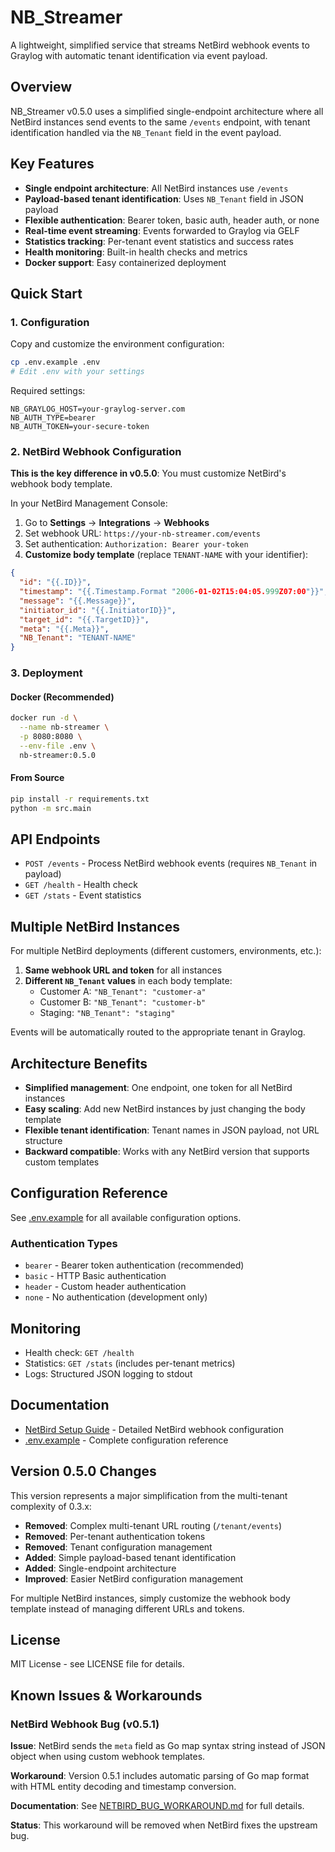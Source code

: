 # NB_Streamer

A lightweight, simplified service that streams NetBird webhook events to Graylog with automatic tenant identification via event payload.

## Overview

NB_Streamer v0.5.0 uses a simplified single-endpoint architecture where all NetBird instances send events to the same `/events` endpoint, with tenant identification handled via the `NB_Tenant` field in the event payload.

## Key Features

- **Single endpoint architecture**: All NetBird instances use `/events`
- **Payload-based tenant identification**: Uses `NB_Tenant` field in JSON payload
- **Flexible authentication**: Bearer token, basic auth, header auth, or none
- **Real-time event streaming**: Events forwarded to Graylog via GELF
- **Statistics tracking**: Per-tenant event statistics and success rates
- **Health monitoring**: Built-in health checks and metrics
- **Docker support**: Easy containerized deployment

## Quick Start

### 1. Configuration

Copy and customize the environment configuration:

```bash
cp .env.example .env
# Edit .env with your settings
```

Required settings:
```env
NB_GRAYLOG_HOST=your-graylog-server.com
NB_AUTH_TYPE=bearer
NB_AUTH_TOKEN=your-secure-token
```

### 2. NetBird Webhook Configuration

**This is the key difference in v0.5.0**: You must customize NetBird's webhook body template.

In your NetBird Management Console:

1. Go to **Settings** → **Integrations** → **Webhooks**
2. Set webhook URL: `https://your-nb-streamer.com/events`
3. Set authentication: `Authorization: Bearer your-token`
4. **Customize body template** (replace `TENANT-NAME` with your identifier):

```json
{
  "id": "{{.ID}}",
  "timestamp": "{{.Timestamp.Format "2006-01-02T15:04:05.999Z07:00"}}",
  "message": "{{.Message}}",
  "initiator_id": "{{.InitiatorID}}",
  "target_id": "{{.TargetID}}",
  "meta": "{{.Meta}}",
  "NB_Tenant": "TENANT-NAME"
}
```

### 3. Deployment

#### Docker (Recommended)
```bash
docker run -d \
  --name nb-streamer \
  -p 8080:8080 \
  --env-file .env \
  nb-streamer:0.5.0
```

#### From Source
```bash
pip install -r requirements.txt
python -m src.main
```

## API Endpoints

- `POST /events` - Process NetBird webhook events (requires `NB_Tenant` in payload)
- `GET /health` - Health check
- `GET /stats` - Event statistics

## Multiple NetBird Instances

For multiple NetBird deployments (different customers, environments, etc.):

1. **Same webhook URL and token** for all instances
2. **Different `NB_Tenant` values** in each body template:
   - Customer A: `"NB_Tenant": "customer-a"`
   - Customer B: `"NB_Tenant": "customer-b"`  
   - Staging: `"NB_Tenant": "staging"`

Events will be automatically routed to the appropriate tenant in Graylog.

## Architecture Benefits

- **Simplified management**: One endpoint, one token for all NetBird instances
- **Easy scaling**: Add new NetBird instances by just changing the body template
- **Flexible tenant identification**: Tenant names in JSON payload, not URL structure
- **Backward compatible**: Works with any NetBird version that supports custom templates

## Configuration Reference

See [.env.example](./.env.example) for all available configuration options.

### Authentication Types

- `bearer` - Bearer token authentication (recommended)
- `basic` - HTTP Basic authentication
- `header` - Custom header authentication  
- `none` - No authentication (development only)

## Monitoring

- Health check: `GET /health`
- Statistics: `GET /stats` (includes per-tenant metrics)
- Logs: Structured JSON logging to stdout

## Documentation

- [NetBird Setup Guide](docs/netbird-setup.md) - Detailed NetBird webhook configuration
- [.env.example](.env.example) - Complete configuration reference

## Version 0.5.0 Changes

This version represents a major simplification from the multi-tenant complexity of 0.3.x:

- **Removed**: Complex multi-tenant URL routing (`/tenant/events`)
- **Removed**: Per-tenant authentication tokens
- **Removed**: Tenant configuration management
- **Added**: Simple payload-based tenant identification
- **Added**: Single-endpoint architecture
- **Improved**: Easier NetBird configuration management

For multiple NetBird instances, simply customize the webhook body template instead of managing different URLs and tokens.

## License

MIT License - see LICENSE file for details.

## Known Issues & Workarounds

### NetBird Webhook Bug (v0.5.1)

**Issue**: NetBird sends the `meta` field as Go map syntax string instead of JSON object when using custom webhook templates.

**Workaround**: Version 0.5.1 includes automatic parsing of Go map format with HTML entity decoding and timestamp conversion.

**Documentation**: See [NETBIRD_BUG_WORKAROUND.md](./NETBIRD_BUG_WORKAROUND.md) for full details.

**Status**: This workaround will be removed when NetBird fixes the upstream bug.

